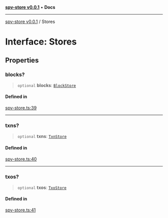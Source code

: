 [**spv-store v0.0.1**](../README.md) • **Docs**

***

[spv-store v0.0.1](../globals.md) / Stores

# Interface: Stores

## Properties

### blocks?

> `optional` **blocks**: [`BlockStore`](../classes/BlockStore.md)

#### Defined in

[spv-store.ts:39](https://github.com/shruggr/ts-casemod-spv/blob/8cad294f9d357aecab6b1c47b568729155023889/src/spv-store.ts#L39)

***

### txns?

> `optional` **txns**: [`TxnStore`](../classes/TxnStore.md)

#### Defined in

[spv-store.ts:40](https://github.com/shruggr/ts-casemod-spv/blob/8cad294f9d357aecab6b1c47b568729155023889/src/spv-store.ts#L40)

***

### txos?

> `optional` **txos**: [`TxoStore`](../classes/TxoStore.md)

#### Defined in

[spv-store.ts:41](https://github.com/shruggr/ts-casemod-spv/blob/8cad294f9d357aecab6b1c47b568729155023889/src/spv-store.ts#L41)
